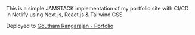 This is a simple JAMSTACK implementation of my portfolio site with CI/CD in Netlify using Next.js, React.js & Tailwind CSS

Deployed to [Goutham Rangarajan - Porfolio](https://portfolio-gouthamrangarajan.netlify.app/)
